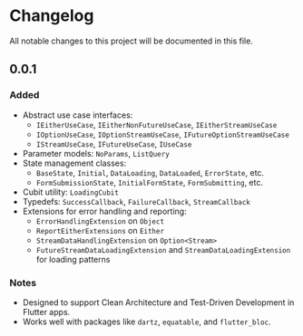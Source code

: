 # Changelog

All notable changes to this project will be documented in this file.

## 0.0.1
### Added
- Abstract use case interfaces:
    - `IEitherUseCase`, `IEitherNonFutureUseCase`, `IEitherStreamUseCase`
    - `IOptionUseCase`, `IOptionStreamUseCase`, `IFutureOptionStreamUseCase`
    - `IStreamUseCase`, `IFutureUseCase`, `IUseCase`
- Parameter models: `NoParams`, `ListQuery`
- State management classes:
    - `BaseState`, `Initial`, `DataLoading`, `DataLoaded`, `ErrorState`, etc.
    - `FormSubmissionState`, `InitialFormState`, `FormSubmitting`, etc.
- Cubit utility: `LoadingCubit`
- Typedefs: `SuccessCallback`, `FailureCallback`, `StreamCallback`
- Extensions for error handling and reporting:
    - `ErrorHandlingExtension` on `Object`
    - `ReportEitherExtensions` on `Either`
    - `StreamDataHandlingExtension` on `Option<Stream>`
    - `FutureStreamDataLoadingExtension` and `StreamDataLoadingExtension` for loading patterns

### Notes

- Designed to support Clean Architecture and Test-Driven Development in Flutter apps.
- Works well with packages like `dartz`, `equatable`, and `flutter_bloc`.
